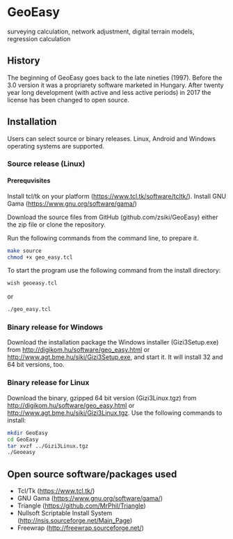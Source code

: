# GeoEasy
surveying calculation, network adjustment, digital terrain models, regression calculation

## History

The beginning of GeoEasy goes back to the late nineties (1997). Before the 3.0 
version it was a propriarety software marketed in Hungary. After twenty
year long development (with active and less active periods) in 2017 the license
has been changed to open source.

## Installation

Users can select source or binary releases. Linux, Android and Windows operating
systems are supported.

### Source release (Linux)

#### Prerequvisites

Install tcl/tk on your platform (https://www.tcl.tk/software/tcltk/).
Install GNU Gama (https://www.gnu.org/software/gama/)

Download the source files from GitHub (github.com/zsiki/GeoEasy) either
the zip file or clone the repository.

Run the following commands from the command line, to prepare it.

```bash
make source
chmod +x geo_easy.tcl
```

To start the program use the following command from the install directory:

```bash
wish geoeasy.tcl
```

or

```bash
./geo_easy.tcl
```

### Binary release for Windows

Download the installation package the Windows installer (Gizi3Setup.exe) from 
http://digikom.hu/software/geo_easy.html or http://www.agt.bme.hu/siki/Gizi3Setup.exe, 
and start it. It will install 32 and 64 bit versions, too.

### Binary release for Linux

Download the binary, gzipped 64 bit version (Gizi3Linux.tgz) from 
http://digikom.hu/software/geo_easy.html or http://www.agt.bme.hu/siki/Gizi3Linux.tgz. 
Use the following commands to install:

```bash
mkdir GeoEasy
cd GeoEasy
tar xvzf ../Gizi3Linux.tgz
./Geoeasy
```

## Open source software/packages used

* Tcl/Tk (https://www.tcl.tk/)
* GNU Gama (https://www.gnu.org/software/gama/)
* Triangle (https://github.com/MrPhil/Triangle)
* Nullsoft Scriptable Install System (http://nsis.sourceforge.net/Main_Page)
* Freewrap (http://freewrap.sourceforge.net/)
